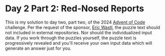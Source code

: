# Day 2 Part 2: Red-Nosed Reports

This is my solution to day two, part two, of the 2024 [Advent of Code](https://adventofcode.com/) challenge. Per
the request of the sponsor, [Eric Wastl](https://was.tl/), the puzzle text should not included in external repositories.
Nor should the individualized input data. If you work through the puzzles yourself, the puzzle text is progressively
revealed and you'll receive your own input data which will generate an answer just for you.
